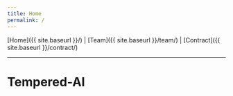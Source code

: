 ```yaml
---
title: Home
permalink: /
---
```


[Home]({{ site.baseurl }}/) | [Team]({{ site.baseurl }}/team/) | [Contract]({{ site.baseurl }}/contract/)


---
# Tempered-AI